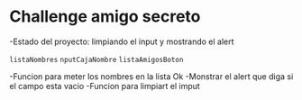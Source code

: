 <h1>Challenge amigo secreto</h1>

-Estado del proyecto: limpiando el input y mostrando el alert

 ```listaNombres```
```nputCajaNombre```
```listaAmigosBoton```

-Funcion para meter los nombres en la lista Ok
-Monstrar el alert que diga si el campo esta vacio 
-Funcion para limpiart el imput 

